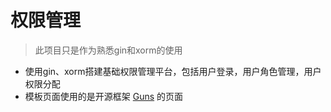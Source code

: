 # 权限管理

> 此项目只是作为熟悉gin和xorm的使用

- 使用gin、xorm搭建基础权限管理平台，包括用户登录，用户角色管理，用户权限分配
- 模板页面使用的是开源框架 [Guns](https://gitee.com/naan1993/guns) 的页面